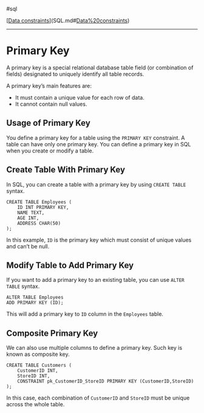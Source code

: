 #sql 

[[Data constraints](SQLRoadmap/Data%20constraints/index.md)](SQL.md#[Data%20constraints](SQLRoadmap/Data%20constraints/index.md))

---
# Primary Key

A primary key is a special relational database table field (or combination of fields) designated to uniquely identify all table records.

A primary key’s main features are:

- It must contain a unique value for each row of data.
- It cannot contain null values.

## Usage of Primary Key

You define a primary key for a table using the `PRIMARY KEY` constraint. A table can have only one primary key. You can define a primary key in SQL when you create or modify a table.

## Create Table With Primary Key

In SQL, you can create a table with a primary key by using `CREATE TABLE` syntax.

```
CREATE TABLE Employees (
    ID INT PRIMARY KEY,
    NAME TEXT,
    AGE INT,
    ADDRESS CHAR(50)
);
```

In this example, `ID` is the primary key which must consist of unique values and can’t be null.

## Modify Table to Add Primary Key

If you want to add a primary key to an existing table, you can use `ALTER TABLE` syntax.

```
ALTER TABLE Employees
ADD PRIMARY KEY (ID);
```

This will add a primary key to `ID` column in the `Employees` table.

## Composite Primary Key

We can also use multiple columns to define a primary key. Such key is known as composite key.

```
CREATE TABLE Customers (
    CustomerID INT,
    StoreID INT,
    CONSTRAINT pk_CustomerID_StoreID PRIMARY KEY (CustomerID,StoreID)
);
```

In this case, each combination of `CustomerID` and `StoreID` must be unique across the whole table.